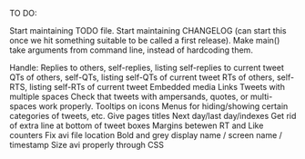 TO DO:

Start maintaining TODO file.
Start maintaining CHANGELOG (can start this once we hit something suitable to be called a first release).
Make main() take arguments from command line, instead of hardcoding them.

Handle:
Replies to others, self-replies, listing self-replies to current tweet
QTs of others, self-QTs, listing self-QTs of current tweet
RTs of others, self-RTS, listing self-RTs of current tweet
Embedded media
Links
Tweets with multiple spaces
Check that tweets with ampersands, quotes, or multi-spaces work properly.
Tooltips on icons
Menus for hiding/showing certain categories of tweets, etc.
Give pages titles
Next day/last day/indexes
Get rid of extra line at bottom of tweet boxes
Margins betewen RT and Like counters
Fix avi file location
Bold and grey display name / screen name / timestamp
Size avi properly through CSS
